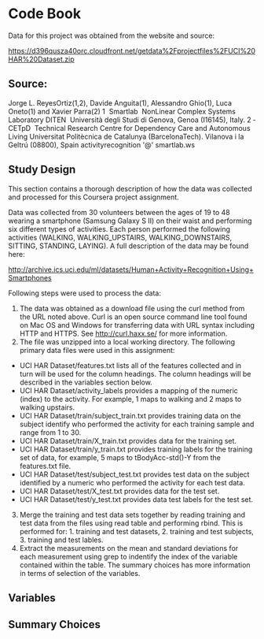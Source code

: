 # Code Book

Data for this project was obtained from the website and source:

https://d396qusza40orc.cloudfront.net/getdata%2Fprojectfiles%2FUCI%20HAR%20Dataset.zip

## Source: 

Jorge L. Reyes­Ortiz(1,2), Davide Anguita(1), Alessandro Ghio(1), Luca Oneto(1) and Xavier Parra(2) 1 ­ Smartlab ­ Non­Linear Complex Systems Laboratory DITEN ­ Università degli Studi di Genova, Genoa (I­16145), Italy. 2 ­ CETpD ­ Technical Research Centre for Dependency Care and Autonomous Living 
Universitat Politècnica de Catalunya (BarcelonaTech). Vilanova i la Geltrú (08800), Spain activityrecognition '@' smartlab.ws 


## Study Design

This section contains a thorough description of how the data was collected and processed for this Coursera project assignment.

Data was collected from 30 volunteers between the ages of 19 to 48 wearing a smartphone (Samsung Galaxy S II) on their waist and performing six different types of  activities. Each person performed the following activities (WALKING, WALKING_UPSTAIRS, WALKING_DOWNSTAIRS, SITTING, STANDING, LAYING). A full description of the data may be found here:

http://archive.ics.uci.edu/ml/datasets/Human+Activity+Recognition+Using+Smartphones 

Following steps were used to process the data: 


1. The data was obtained as a download file using the curl method from the URL noted above. Curl is an open source command line tool found on Mac OS and Windows for transferring data with URL syntax including HTTP and HTTPS. See http://curl.haxx.se/ for more information. 
2. The file was unzipped into a local working directory. The following primary data files were used in this assignment:
- UCI HAR Dataset/features.txt lists all of the features collected and in turn will be used for the column headings. The column headings will be described in the variables section below. 
- UCI HAR Dataset/activity_labels provides a mapping of the numeric (index) to the activity. For example, 1 maps to walking and 2 maps to walking upstairs.
- UCI HAR Dataset/train/subject_train.txt provides training data on the subject identify who performed the activity for each training sample and range from 1 to 30.
- UCI HAR Dataset/train/X_train.txt provides data for the training set.
- UCI HAR Dataset/train/y_train.txt provides training labels for the training set of data, for example, 5 maps to tBodyAcc-std()-Y from the features.txt file.
- UCI HAR Dataset/test/subject_test.txt provides test data on the subject identified by a numeric who performed the activity for each test data.
- UCI HAR Dataset/test/X_test.txt provides data for the test set.
- UCI HAR Dataset/test/y_test.txt provides data test labels for the test set. 
3. Merge the training and test data sets together by reading training and test data from the files using read table and performing rbind. This is performed for: 1. training and test datasets, 2. training and test subjects, 3. training and test lables. 
4. Extract the measurements on the mean and standard deviations for each measurement using grep to indentify the index of the variable contained within the table. The summary choices has more information in terms of selection of the variables.




## Variables

## Summary Choices
